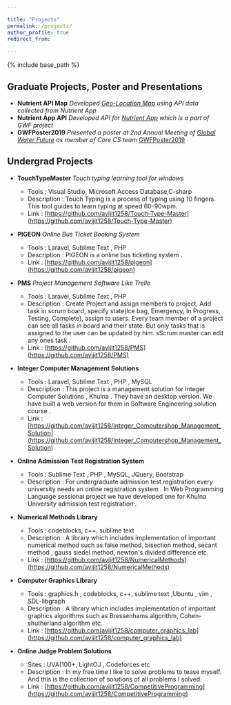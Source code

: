 ```yaml
---

title: "Projects"
permalink: /projects/
author_profile: true
redirect_from:
  
---
```


{% include base_path %}

<!-- 
layout: archive
-->

## Graduate Projects, Poster and Presentations

* **Nutrient API Map** *Developed [Geo-Location Map](https://gwf.usask.ca/projects-facilities/nutrient-app.php#ViewYourMeasurements) using API data collected from Nutrient App*
* **Nutrient App API** *Developed API for [Nutrient App](https://gwf.usask.ca/resources/nutrient-app.php) which is a part of GWF project*
* **GWFPoster2019** *Presented a poster at 2nd Annual Meeting of [Global Water Future](https://gwf.usask.ca/) as member of Core CS team*
[GWFPoster2019](https://www.dropbox.com/s/w9qwk7c10fqttle/GWFPoster2019_avijit_v3.pptx?dl=0)

## Undergrad Projects
* **TouchTypeMaster** *Touch typing learning tool for windows*         
    * Tools :  Visual Studio, Microsoft Access Database,C-sharp                  
    * Description :  Touch Typing is a process of typing using 10 fingers.
    This tool guides to learn typing at speed 60-90wpm. 
    * Link : [https://github.com/avijit1258/Touch-Type-Master](https://github.com/avijit1258/Touch-Type-Master)

* **PIGEON** *Online Bus Ticket Booking System*               
    * Tools : Laravel, Sublime Text , PHP 
    * Description : PIGEON is a online bus ticketing system . 
    * Link : [https://github.com/avijit1258/pigeon](https://github.com/avijit1258/pigeon)                
                  

* **PMS** *Project Management Software Like Trello* 
    * Tools :  Laravel, Sublime Text , PHP  
    * Description : Create Project and assign members to project, Add task in scrum board, specify state(Ice bag, Emergency, In Progress, Testing, Complete), assign to users. Every team member of a project can see all tasks in board and their state. But only tasks that is assigned to the user can be updated by him. sScrum master can edit any ones task .
    * Link : [https://github.com/avijit1258/PMS](https://github.com/avijit1258/PMS)
            

* **Integer Computer Management Solutions**  
    * Tools :  Laravel, Sublime Text , PHP , MySQL                 
    * Description : This project is a management solution for Integer Computer Solutions , Khulna . They have an desktop version.
        We have built a web version for them in Software Engineering solution course .
    * Link : [https://github.com/avijit1258/Integer_Computershop_Management_Solution](https://github.com/avijit1258/Integer_Computershop_Management_Solution)

* **Online Admission Test Registration System**
    * Tools :  Sublime Text , PHP , MySQL, JQuery, Bootstrap   
    * Description :  For undergraduate admission test registration every university needs an online registration system . In Web Programming Language sessional project we have developed one for Khulna University admission test registration .

* **Numerical Methods Library** 
    * Tools :  codeblocks, c++, sublime text   
    * Description :  A library which includes implementation of important numerical method such as false method, bisection method, secant method , gauss siedel method, newton's divided difference etc.
    * Link :  [https://github.com/avijit1258/NumericalMethods](https://github.com/avijit1258/NumericalMethods)

* **Computer Graphics Library**   
    * Tools :  graphics.h , codeblocks, c++, sublime text ,Ubuntu  , vim ,  SDL-libgraph  
    * Description :  A library which includes implementation of important graphics algorithms such as Bressenhams algorithm, Cohen-shutherland algorithm etc.
    * Link :  [https://github.com/avijit1258/computer_graphics_lab](https://github.com/avijit1258/computer_graphics_lab)

* **Online Judge Problem Solutions**   
    * Sites : UVA(100+, LightOJ , Codeforces etc        
    * Description :  In my free time I like to solve problems to tease myself. And this is the collection of solutions of all problems I solved.
    * Link : [https://github.com/avijit1258/CompetitiveProgramming](https://github.com/avijit1258/CompetitiveProgramming)




